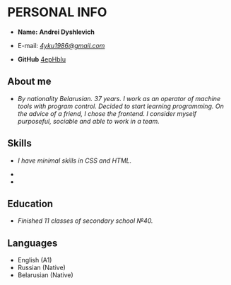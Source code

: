 # PERSONAL INFO

* **Name:** __Andrei Dyshlevich__

* E-mail: *<4yku1986@gmail.com>*
* **GitHub** [4epHbIu](https://github.com/4epHbIu)

## About me

* *By nationality Belarusian. 37 years. I work as an operator of machine tools with program control. Decided to start learning programming. On the advice of a friend, I chose the frontend. I consider myself purposeful, sociable and able to work in a team.*

## Skills

* *I have minimal skills in CSS and HTML.*

* 

* 

## Education

* *Finished 11 classes of secondary school №40.*

## Languages

* English (A1)
* Russian (Native)
* Belarusian (Native)
